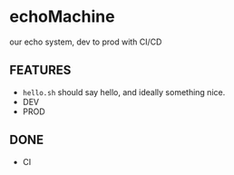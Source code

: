 # echoMachine
our echo system, dev to prod with CI/CD

## FEATURES
- `hello.sh` should say hello, and ideally something nice.
- DEV
- PROD

## DONE
- CI

